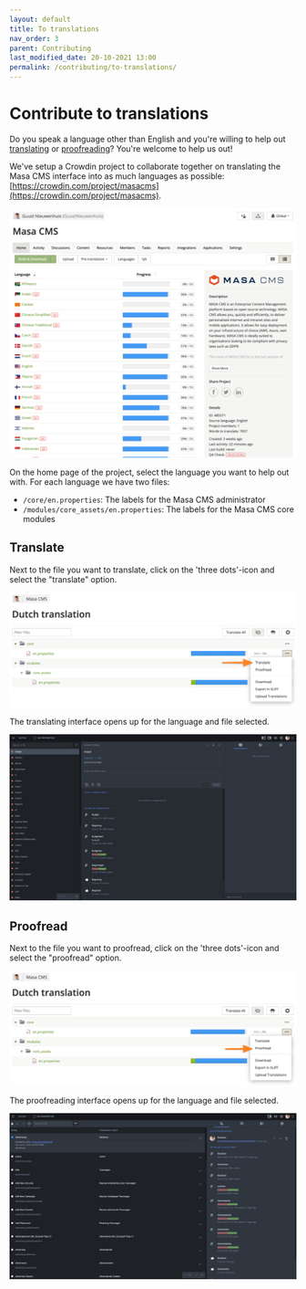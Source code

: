```yaml
---
layout: default
title: To translations
nav_order: 3
parent: Contributing
last_modified_date: 20-10-2021 13:00
permalink: /contributing/to-translations/
---
```


# Contribute to translations

Do you speak a language other than English and you're willing to help out [translating](#translate) or [proofreading](#proofread)? You're welcome to help us out!

We've setup a Crowdin project to collaborate together on translating the Masa CMS interface into as much languages as possible: [https://crowdin.com/project/masacms](https://crowdin.com/project/masacms).

![Crowdin project for Masa CMS](/assets/06_contributing/to-translations/crowdin.png)

On the home page of the project, select the language you want to help out with. For each language we have two files:

* `/core/en.properties`: The labels for the Masa CMS administrator
* `/modules/core_assets/en.properties`: The labels for the Masa CMS core modules

## Translate

Next to the file you want to translate, click on the 'three dots'-icon and select the "translate" option.

![Translate](/assets/06_contributing/to-translations/translate.png)

The translating interface opens up for the language and file selected.

![Translation interface](/assets/06_contributing/to-translations/translate-interface.png)

## Proofread

Next to the file you want to proofread, click on the 'three dots'-icon and select the "proofread" option.

![Proofread](/assets/06_contributing/to-translations/proofread.png)

The proofreading interface opens up for the language and file selected.

![Proofread interface](/assets/06_contributing/to-translations/proofread-interface.png)
